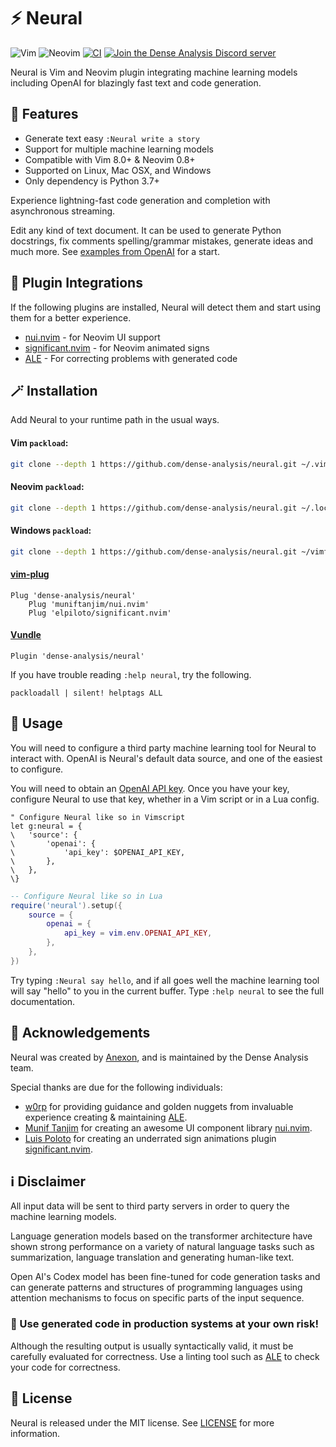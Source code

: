 # ⚡ Neural

![Vim](https://img.shields.io/badge/VIM-%2311AB00.svg?style=for-the-badge&logo=vim&logoColor=white) ![Neovim](https://img.shields.io/badge/NeoVim-%2357A143.svg?&style=for-the-badge&logo=neovim&logoColor=white) [![CI](https://img.shields.io/github/actions/workflow/status/dense-analysis/neural/main.yml?branch=main&label=CI&logo=github&style=for-the-badge)](https://github.com/dense-analysis/neural/actions?query=event%3Apush+workflow%3ACI+branch%3Amain++) [![Join the Dense Analysis Discord server](https://img.shields.io/badge/chat-Discord-5865F2?style=for-the-badge&logo=appveyor)](https://discord.gg/5zFD6pQxDk)

Neural is Vim and Neovim plugin integrating machine learning models including
OpenAI for blazingly fast text and code generation.

## 🌟 Features

* Generate text easy `:Neural write a story`
* Support for multiple machine learning models
* Compatible with Vim 8.0+ & Neovim 0.8+
* Supported on Linux, Mac OSX, and Windows
* Only dependency is Python 3.7+

Experience lightning-fast code generation and completion with asynchronous
streaming.

Edit any kind of text document. It can be used to generate Python docstrings,
fix comments spelling/grammar mistakes, generate ideas and much more. See
[examples from OpenAI](https://beta.openai.com/examples) for a start.

## 🔌 Plugin Integrations

If the following plugins are installed, Neural will detect them and start using
them for a better experience.

- [nui.nvim](https://github.com/MunifTanjim/nui.nvim) - for Neovim UI support
- [significant.nvim](https://github.com/ElPiloto/significant.nvim) - for Neovim animated signs
- [ALE](https://github.com/dense-analysis/ale) - For correcting problems with
  generated code

## 🪄 Installation

Add Neural to your runtime path in the usual ways.

#### Vim `packload`:
```bash
git clone --depth 1 https://github.com/dense-analysis/neural.git ~/.vim/pack/git-plugins/start/neural
```
#### Neovim `packload`:
```bash
git clone --depth 1 https://github.com/dense-analysis/neural.git ~/.local/share/nvim/site/pack/git-plugins/start/neural
```
#### Windows `packload`:
```bash
git clone --depth 1 https://github.com/dense-analysis/neural.git ~/vimfiles/pack/git-plugins/start/neural
```
#### [vim-plug](https://github.com/junegunn/vim-plug)
```vim
Plug 'dense-analysis/neural'
    Plug 'muniftanjim/nui.nvim'
    Plug 'elpiloto/significant.nvim'
```
#### [Vundle](https://github.com/VundleVim/Vundle.vim) 
```vim
Plugin 'dense-analysis/neural'
```

If you have trouble reading `:help neural`, try the following.

```vim
packloadall | silent! helptags ALL
```

## 🚀 Usage

You will need to configure a third party machine learning tool for Neural to
interact with. OpenAI is Neural's default data source, and one of the easiest
to configure.

You will need to obtain an [OpenAI API key](https://beta.openai.com/signup/).
Once you have your key, configure Neural to use that key, whether in a Vim
script or in a Lua config.

```vim
" Configure Neural like so in Vimscript
let g:neural = {
\   'source': {
\       'openai': {
\           'api_key': $OPENAI_API_KEY,
\       },
\   },
\}
```

```lua
-- Configure Neural like so in Lua
require('neural').setup({
    source = {
        openai = {
            api_key = vim.env.OPENAI_API_KEY,
        },
    },
})
```

Try typing `:Neural say hello`, and if all goes well the machine learning
tool will say "hello" to you in the current buffer. Type `:help neural` to
see the full documentation.

## 📜 Acknowledgements

Neural was created by [Anexon](https://github.com/Angelchev), and is maintained
by the Dense Analysis team.

Special thanks are due for the following individuals:

- [w0rp](https://github.com/w0rp) for providing guidance and golden nuggets from
  invaluable experience creating & maintaining
  [ALE](https://github.com/dense-analysis/ale).
- [Munif Tanjim](https://github.com/MunifTanjim/) for creating an awesome UI
  component library [nui.nvim](https://github.com/MunifTanjim/nui.nvim).
- [Luis Poloto](https://github.com/ElPiloto) for creating an underrated sign
  animations plugin
  [significant.nvim](https://github.com/ElPiloto/significant.nvim).

## ℹ️ Disclaimer

All input data will be sent to third party servers in order to query the machine
learning models.

Language generation models based on the transformer architecture have shown
strong performance on a variety of natural language tasks such as summarization,
language translation and generating human-like text.

Open AI's Codex model has been fine-tuned for code generation tasks and can
generate patterns and structures of programming languages using attention
mechanisms to focus on specific parts of the input sequence.

### 🚨 Use generated code in production systems at your own risk!

Although the resulting output is usually syntactically valid, it must be
carefully evaluated for correctness. Use a linting tool such as
[ALE](https://github.com/dense-analysis/ale) to check your code for correctness.

## 📙 License

Neural is released under the MIT license. See
[LICENSE](https://github.com/dense-analysis/neural/blob/master/LICENSE.md) for
more information.
